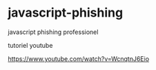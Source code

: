 # javascript-phishing
javascript phishing professionel

tutoriel youtube


https://www.youtube.com/watch?v=WcnqtnJ6Eio
